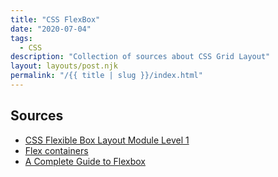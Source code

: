 ```yaml
---
title: "CSS FlexBox"
date: "2020-07-04"
tags:
  - CSS
description: "Collection of sources about CSS Grid Layout"
layout: layouts/post.njk
permalink: "/{{ title | slug }}/index.html"
---
```


## Sources

* [CSS Flexible Box Layout Module Level 1](https://www.w3.org/TR/css-flexbox-1/)
* [Flex containers](https://yoksel.github.io/flex-cheatsheet)
* [A Complete Guide to Flexbox](https://css-tricks.com/snippets/css/a-guide-to-flexbox/)
